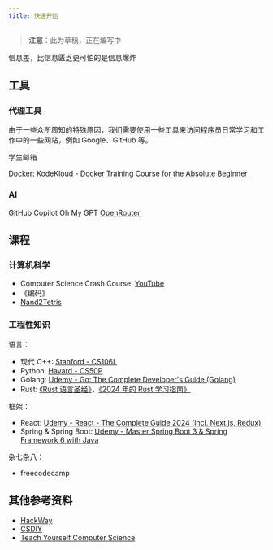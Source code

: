 ```yaml
---
title: 快速开始
---
```


> **注意**：此为草稿，正在编写中

信息差，比信息匮乏更可怕的是信息爆炸

## 工具

### 代理工具

由于一些众所周知的特殊原因，我们需要使用一些工具来访问程序员日常学习和工作中的一些网站，例如 Google、GitHub 等。

学生邮箱

Docker: [KodeKloud - Docker Training Course for the Absolute Beginner](https://kodekloud.com/courses/docker-for-the-absolute-beginner/)

### AI

GitHub Copilot
Oh My GPT
[OpenRouter](https://openrouter.ai/)

## 课程

### 计算机科学

- Computer Science Crash Course: [YouTube](https://www.youtube.com/playlist?list=PL8dPuuaLjXtNlUrzyH5r6jN9ulIgZBpdo)
- 《编码》
- [Nand2Tetris](https://www.nand2tetris.org/)

### 工程性知识

语言：

- 现代 C++: [Stanford - CS106L](https://web.stanford.edu/class/cs106l/)
- Python: [Havard - CS50P](https://cs50.harvard.edu/python/)
- Golang: [Udemy - Go: The Complete Developer's Guide (Golang)](https://www.udemy.com/course/go-the-complete-developers-guide/)
- Rust: [《Rust 语言圣经》](https://course.rs/)，[《2024 年的 Rust 学习指南》](https://github.com/pretzelhammer/rust-blog/blob/master/posts/translations/zh-hans/learning-rust-in-2024.md)

框架：

- React: [Udemy - React - The Complete Guide 2024 (incl. Next.js, Redux)](https://www.udemy.com/course/react-the-complete-guide-incl-redux/)
- Spring & Spring Boot: [Udemy - Master Spring Boot 3 & Spring Framework 6 with Java](https://www.udemy.com/course/spring-boot-and-spring-framework-tutorial-for-beginners/)

杂七杂八：

- freecodecamp

## 其他参考资料

- [HackWay](https://hackway.org/)
- [CSDIY](https://csdiy.wiki/)
- [Teach Yourself Computer Science](https://teachyourselfcs.com/)
